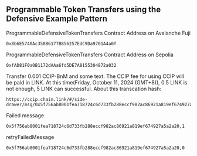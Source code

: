 ## Programmable Token Transfers using the Defensive Example Pattern

ProgrammableDefensiveTokenTransfers Contract Address on Avalanche Fuji

```
0x8b6E5740Ac358B6177B856257EdC9Da9701A4a0f
```

ProgrammableDefensiveTokenTransfers Contract Address on Sepolia

```
0xfAD81F0a0B1172dAAa6fd5DE7A8155304872a032

```

Transfer 0.001 CCIP-BnM and some text. The CCIP fee for using CCIP will be paid in LINK. At this time(Friday, October 11, 2024 (GMT+8)), 0.5 LINK is not enough, 5 LINK can successful. About this transcation hash:

```
https://ccip.chain.link/#/side-drawer/msg/0x5f756ab8001fea718724c6d733fb288eccf982ac86921a819ef674927a5a2a20
```

Failed message

```
0x5f756ab8001fea718724c6d733fb288eccf982ac86921a819ef674927a5a2a20,1
```

retryFailedMessage

```
0x5f756ab8001fea718724c6d733fb288eccf982ac86921a819ef674927a5a2a20,0
```

